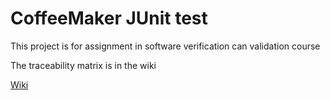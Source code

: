 # CoffeeMaker JUnit test

This project is for assignment in software verification can validation course

The traceability matrix is in the wiki

[Wiki](https://github.com/NarawishS/coffeemaker/wiki)